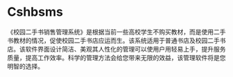 # Cshbsms
 《校园二手书销售管理系统》是根据当前一些高校学生不购买教材，而是使用二手书教材的情况，促使校园二手书店应运而生。该系统适用于普通书店及校园二手书店。该软件界面设计简洁、美观其人性化的管理可以使用户用轻易上手，提升服务质量，提高工作效率。科学的管理方法会给您带来无限的效益，该管理软件将是您明智的选择。
